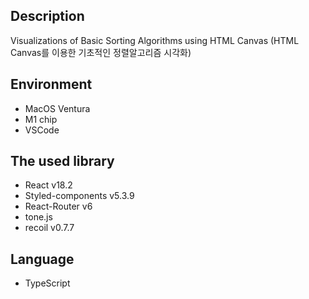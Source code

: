 ## Description
Visualizations of Basic Sorting Algorithms using HTML Canvas
(HTML Canvas를 이용한 기초적인 정렬알고리즘 시각화)


## Environment
 - MacOS Ventura
 - M1 chip
 - VSCode

## The used library
 - React v18.2
 - Styled-components v5.3.9
 - React-Router v6
 - tone.js
 - recoil v0.7.7

## Language
 - TypeScript